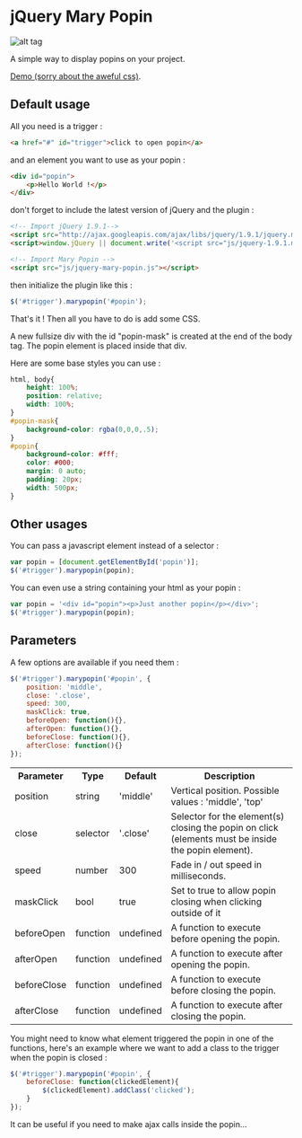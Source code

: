 jQuery Mary Popin
===========

![alt tag](https://raw.github.com/antoineguillou/jquery-MaryPopin/master/marypopin.gif)

A simple way to display popins on your project.

[Demo (sorry about the aweful css)](https://rawgithub.com/antoineguillou/jquery-MaryPopin/master/demo.html).

Default usage
-------------

All you need is a trigger :

```html
<a href="#" id="trigger">click to open popin</a>
```

and an element you want to use as your popin :

```html
<div id="popin">
	<p>Hello World !</p>
</div>
```

don't forget to include the latest version of jQuery and the plugin :

```html
<!-- Import jQuery 1.9.1-->
<script src="http://ajax.googleapis.com/ajax/libs/jquery/1.9.1/jquery.min.js"></script>
<script>window.jQuery || document.write('<script src="js/jquery-1.9.1.min.js"><\/script>')</script>

<!-- Import Mary Popin -->
<script src="js/jquery-mary-popin.js"></script>
```

then initialize the plugin like this :

```javascript
$('#trigger').marypopin('#popin');
```

That's it ! 
Then all you have to do is add some CSS.

A new fullsize div with the id "popin-mask" is created at the end of the body tag.
The popin element is placed inside that div.

Here are some base styles you can use :

```css
html, body{
	height: 100%;
	position: relative;
	width: 100%;
}
#popin-mask{
	background-color: rgba(0,0,0,.5);
}
#popin{
	background-color: #fff;
	color: #000;
	margin: 0 auto;
	padding: 20px;
	width: 500px;
}
```

Other usages
-------------

You can pass a javascript element instead of a selector :

```javascript
var popin = [document.getElementById('popin')];
$('#trigger').marypopin(popin);
```

You can even use a string containing your html as your popin :

```javascript
var popin = '<div id="popin"><p>Just another popin</p></div>';
$('#trigger').marypopin(popin);
```


Parameters
-------------

A few options are available if you need them :

```javascript
$('#trigger').marypopin('#popin', {
	position: 'middle',
	close: '.close',
	speed: 300,
	maskClick: true,
	beforeOpen: function(){},
	afterOpen: function(){},
	beforeClose: function(){},
	afterClose: function(){}
});
```

<table>
  <tr>
    <th>Parameter</th><th>Type</th><th>Default</th><th>Description</th>
  </tr>
  <tr>
    <td>position</td><td>string</td><td>'middle'</td><td>Vertical position. Possible values : 'middle', 'top'</td>
  </tr>
  <tr>
    <td>close</td><td>selector</td><td>'.close'</td><td>Selector for the element(s) closing the popin on click (elements must be inside the popin element).</td>
  </tr>
  <tr>
    <td>speed</td><td>number</td><td>300</td><td>Fade in / out speed in milliseconds.</td>
  </tr>
  <tr>
    <td>maskClick</td><td>bool</td><td>true</td><td>Set to true to allow popin closing when clicking outside of it</td>
  </tr>
  <tr>
    <td>beforeOpen</td><td>function</td><td>undefined</td><td>A function to execute before opening the popin.</td>
  </tr>
  <tr>
    <td>afterOpen</td><td>function</td><td>undefined</td><td>A function to execute after opening the popin.</td>
  </tr>
  <tr>
    <td>beforeClose</td><td>function</td><td>undefined</td><td>A function to execute before closing the popin.</td>
  </tr>
  <tr>
    <td>afterClose</td><td>function</td><td>undefined</td><td>A function to execute after closing the popin.</td>
  </tr>
</table>

You might need to know what element triggered the popin in one of the functions, here's an example where we want to add a class to the trigger when the popin is closed :

```javascript
$('#trigger').marypopin('#popin', {
	beforeClose: function(clickedElement){
		$(clickedElement).addClass('clicked');
	}
});
```
It can be useful if you need to make ajax calls inside the popin...